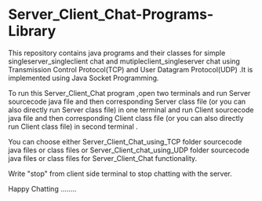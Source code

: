 # Server_Client_Chat-Programs-Library
This repository contains java programs and their classes for simple singleserver_singleclient chat and mutipleclient_singleserver chat using Transmission Control Protocol(TCP) and User Datagram Protocol(UDP) .It is implemented using Java Socket Programming.

To run this Server_Client_Chat program ,open two terminals and run Server sourcecode java file and then corresponding Server class file (or you can also directly  run Server class file) in one terminal and run Client sourcecode java file and then corresponding Client class file (or you can also directly run Client class file) in second terminal .

You can choose either Server_Client_Chat_using_TCP folder sourcecode java files or class files or Server_Client_chat_using_UDP folder sourcecode java files or class files for Server_Client_Chat functionality.

Write "stop" from client side terminal to stop chatting with the server.

Happy Chatting ........ 

